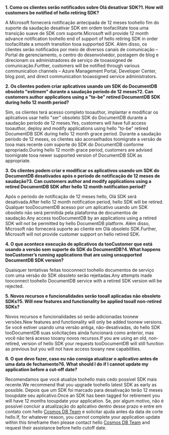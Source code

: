 <span data-ttu-id="38538-101">**1. Como os clientes serão notificados sobre Olá desativar SDK?**</span><span class="sxs-lookup"><span data-stu-id="38538-101">**1. How will customers be notified of hello retiring SDK?**</span></span>

<span data-ttu-id="38538-102">A Microsoft fornecerá notificação antecipada de 12 meses toohello fim do suporte da saudação desativar SDK em ordem toofacilitate tooa uma transição suave de SDK com suporte.</span><span class="sxs-lookup"><span data-stu-id="38538-102">Microsoft will provide 12 month advance notification toohello end of support of hello retiring SDK in order toofacilitate a smooth transition tooa supported SDK.</span></span> <span data-ttu-id="38538-103">Além disso, os clientes serão notificados por meio de diversos canais de comunicação – Portal de gerenciamento, o centro do desenvolvedor, postagem de blog e direcionam os administradores de serviço de tooassigned de comunicação.</span><span class="sxs-lookup"><span data-stu-id="38538-103">Further, customers will be notified through various communication channels – Azure Management Portal, Developer Center, blog post, and direct communication tooassigned service administrators.</span></span>

<span data-ttu-id="38538-104">**2. Os clientes podem criar aplicativos usando um SDK do DocumentDB obsoleto "estimem" durante a saudação período de 12 meses?**</span><span class="sxs-lookup"><span data-stu-id="38538-104">**2. Can customers author applications using a "to-be" retired DocumentDB SDK during hello 12 month period?**</span></span> 

<span data-ttu-id="38538-105">Sim, os clientes terá acesso completo tooauthor, implantar e modificar os aplicativos usar hello "ser" obsoleto SDK do DocumentDB durante a saudação período de 12 meses.</span><span class="sxs-lookup"><span data-stu-id="38538-105">Yes, customers will have full access tooauthor, deploy and modify applications using hello "to-be" retired DocumentDB SDK during hello 12 month grace period.</span></span> <span data-ttu-id="38538-106">Durante a saudação período de 12 meses, os clientes são aconselhados toomigrate a versão de tooa mais recente com suporte do SDK do DocumentDB conforme apropriado.</span><span class="sxs-lookup"><span data-stu-id="38538-106">During hello 12 month grace period, customers are advised toomigrate tooa newer supported version of DocumentDB SDK as appropriate.</span></span>

<span data-ttu-id="38538-107">**3. Os clientes podem criar e modificar os aplicativos usando um SDK do DocumentDB desativados após o período de notificação de 12 meses de saudação?**</span><span class="sxs-lookup"><span data-stu-id="38538-107">**3. Can customers author and modify applications using a retired DocumentDB SDK after hello 12 month notification period?**</span></span>

<span data-ttu-id="38538-108">Após o período de notificação de 12 meses hello, Olá SDK será desativada.</span><span class="sxs-lookup"><span data-stu-id="38538-108">After hello 12 month notification period, hello SDK will be retired.</span></span> <span data-ttu-id="38538-109">Qualquer tooDocumentDB acesso por um aplicativo usando um SDK obsoleto não será permitida pela plataforma de documentos de saudação.</span><span class="sxs-lookup"><span data-stu-id="38538-109">Any access tooDocumentDB by an applications using a retired SDK will not be permitted by hello DocumentDB platform.</span></span> <span data-ttu-id="38538-110">Além disso, Microsoft não fornecerá suporte ao cliente em Olá obsoleto SDK.</span><span class="sxs-lookup"><span data-stu-id="38538-110">Further, Microsoft will not provide customer support on hello retired SDK.</span></span>

<span data-ttu-id="38538-111">**4. O que acontece execução de aplicativos da tooCustomer que está usando a versão sem suporte do SDK do DocumentDB?**</span><span class="sxs-lookup"><span data-stu-id="38538-111">**4. What happens tooCustomer’s running applications that are using unsupported DocumentDB SDK version?**</span></span>

<span data-ttu-id="38538-112">Quaisquer tentativas feitas tooconnect toohello documentos de serviço com uma versão do SDK obsoleto serão rejeitadas.</span><span class="sxs-lookup"><span data-stu-id="38538-112">Any attempts made tooconnect toohello DocumentDB service with a retired SDK version will be rejected.</span></span> 

<span data-ttu-id="38538-113">**5. Novos recursos e funcionalidades serão tooall aplicadas não obsoleto SDKs?**</span><span class="sxs-lookup"><span data-stu-id="38538-113">**5. Will new features and functionality be applied tooall non-retired SDKs?**</span></span>

<span data-ttu-id="38538-114">Novos recursos e funcionalidades só serão adicionadas toonew versões.</span><span class="sxs-lookup"><span data-stu-id="38538-114">New features and functionality will only be added toonew versions.</span></span> <span data-ttu-id="38538-115">Se você estiver usando uma versão antiga, não-desativadas, do hello SDK tooDocumentDB suas solicitações ainda funcionará como anterior, mas você não terá acesso tooany novos recursos.</span><span class="sxs-lookup"><span data-stu-id="38538-115">If you are using an old, non-retired, version of hello SDK your requests tooDocumentDB will still function as previous but you will not have access tooany new capabilities.</span></span>  

<span data-ttu-id="38538-116">**6. O que devo fazer, caso eu não consiga atualizar o aplicativo antes de uma data de fechamento?**</span><span class="sxs-lookup"><span data-stu-id="38538-116">**6. What should I do if I cannot update my application before a cut-off date?**</span></span>

<span data-ttu-id="38538-117">Recomendamos que você atualize toohello mais cedo possível SDK mais recente.</span><span class="sxs-lookup"><span data-stu-id="38538-117">We recommend that you upgrade toohello latest SDK as early as possible.</span></span> <span data-ttu-id="38538-118">Depois que um SDK foi marcado para desativação terão 12 meses tooupdate seu aplicativo.</span><span class="sxs-lookup"><span data-stu-id="38538-118">Once an SDK has been tagged for retirement you will have 12 months tooupdate your application.</span></span> <span data-ttu-id="38538-119">Se, por algum motivo, não é possível concluir a atualização do aplicativo dentro desse prazo e entre em contato com hello [Cosmos DB Team](mailto:askcosmosdb@microsoft.com) e solicitar ajuda antes da data de corte hello.</span><span class="sxs-lookup"><span data-stu-id="38538-119">If, for whatever reason, you cannot complete your application update within this timeframe then please contact hello [Cosmos DB Team](mailto:askcosmosdb@microsoft.com) and request their assistance before hello cutoff date.</span></span>

